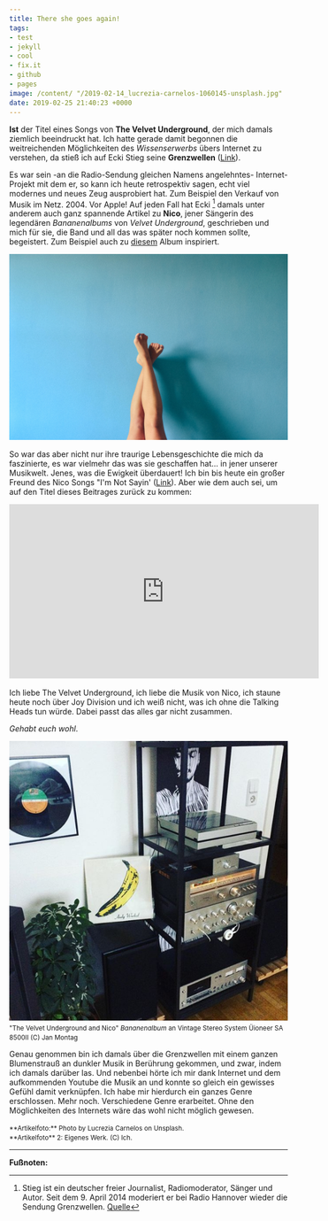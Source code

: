 ```yaml
---
title: There she goes again!
tags:
- test
- jekyll
- cool
- fix.it
- github
- pages
image: /content/ "/2019-02-14_lucrezia-carnelos-1060145-unsplash.jpg"
date: 2019-02-25 21:40:23 +0000
---
```


**Ist** der Titel eines Songs von **The Velvet Underground**, der mich damals ziemlich beeindruckt hat. Ich hatte gerade damit begonnen die weitreichenden Möglichkeiten des _Wissenserwerbs_ übers Internet zu verstehen, da stieß ich auf Ecki Stieg seine **Grenzwellen** ([Link](http://www.grenzwellen.de/gw_redaktion/modules/news/)). <!--more-->

Es war sein -an die Radio-Sendung gleichen Namens angelehntes- Internet-Projekt mit dem er, so kann ich heute retrospektiv sagen, echt viel modernes und neues Zeug ausprobiert hat. Zum Beispiel den Verkauf von Musik im Netz. 2004. Vor Apple! Auf jeden Fall hat Ecki [^1] damals unter anderem auch ganz spannende Artikel zu **Nico**, jener Sängerin des legendären *Bananenalbums* von *Velvet Underground*, geschrieben und mich für sie, die Band und all das was später noch kommen sollte, begeistert. Zum Beispiel auch zu [diesem](https://www.instagram.com/p/Bq2FgSEAypc/) Album inspiriert.

![Frauenbeine](/content/images/2019-02-14_lucrezia-carnelos-1060145-unsplash.jpg)

So war das aber nicht nur ihre traurige Lebensgeschichte die mich da faszinierte, es war vielmehr das was sie geschaffen hat... in jener unserer Musikwelt. Jenes, was die Ewigkeit überdauert! Ich bin bis heute ein großer Freund des Nico Songs "I'm Not Sayin' ([Link](https://www.youtube.com/watch?v=DrRknEVRyIE)). Aber wie dem auch sei, um auf den Titel dieses Beitrages zurück zu kommen:

<div algin="center">
  <iframe width="560" height="315" src="https://www.youtube.com/embed/y3E5YIP-DvU" frameborder="0" allow="accelerometer; autoplay; encrypted-media; gyroscope; picture-in-picture" allowfullscreen></iframe>
</div>

Ich liebe The Velvet Underground, ich liebe die Musik von Nico, ich staune heute noch über Joy Division und ich weiß nicht, was ich ohne die Talking Heads tun würde. Dabei passt das alles gar nicht zusammen.

_Gehabt euch wohl_.

![](/content/images/2019-02-14_apfelhammer.de_velvet-underground.png)<small>"The Velvet Underground and Nico" *Bananenalbum* an Vintage Stereo System Üioneer SA 8500II (C) Jan Montag</small>

Genau genommen bin ich damals über die Grenzwellen mit einem ganzen Blumenstrauß an dunkler Musik in Berührung gekommen, und zwar, indem ich damals darüber las. Und nebenbei hörte ich mir dank Internet und dem aufkommenden Youtube die Musik an und konnte so gleich ein gewisses Gefühl damit verknüpfen. Ich habe mir hierdurch ein ganzes Genre erschlossen. Mehr noch. Verschiedene Genre erarbeitet. Ohne den Möglichkeiten des Internets wäre das wohl nicht möglich gewesen.

<small>
**Artikelfoto:** Photo by Lucrezia Carnelos on Unsplash.<br />
**Artikelfoto** 2: Eigenes Werk. (C) Ich.
</small>

---

**Fußnoten:**

[^1]: Stieg ist ein deutscher freier Journalist, Radiomoderator, Sänger und Autor. Seit dem 9. April 2014 moderiert er bei Radio Hannover wieder die Sendung Grenzwellen. [Quelle](https://de.wikipedia.org/wiki/Ecki_Stieg)

